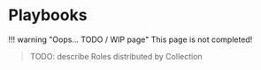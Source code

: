 # Playbooks

!!! warning "Oops... TODO / WIP page"
    This page is not completed!


> TODO: describe Roles distributed by Collection